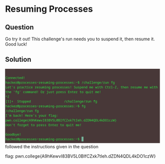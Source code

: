 # Resuming Processes
## Question
Go try it out! This challenge's run needs you to suspend it, then resume it. Good luck!


## Solution
![](./images/5.jpg)
followed the instructions given in the question

flag: pwn.college{A9hKewvI83BV5L0BIfCZxk7tIeh.dZDN4QDL4kDO1czW}
